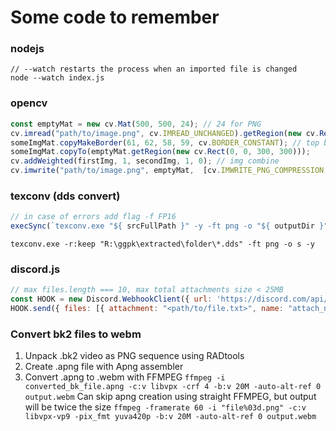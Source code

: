 # Some code to remember
### nodejs
```
// --watch restarts the process when an imported file is changed
node --watch index.js
```

### opencv
```js
const emptyMat = new cv.Mat(500, 500, 24); // 24 for PNG
cv.imread("path/to/image.png", cv.IMREAD_UNCHANGED).getRegion(new cv.Rect( 555, 555, 555, 555 ));
someImgMat.copyMakeBorder(61, 62, 58, 59, cv.BORDER_CONSTANT); // top bottom left right
someImgMat.copyTo(emptyMat.getRegion(new cv.Rect(0, 0, 300, 300)));
cv.addWeighted(firstImg, 1, secondImg, 1, 0); // img combine
cv.imwrite("path/to/image.png", emptyMat,  [cv.IMWRITE_PNG_COMPRESSION, 0] ); // no png compression
```
### texconv (dds convert)
```js
// in case of errors add flag -f FP16 
execSync(`texconv.exe "${ srcFullPath }" -y -ft png -o "${ outputDir }"`); 
```
`texconv.exe -r:keep "R:\ggpk\extracted\folder\*.dds" -ft png -o s -y`
### discord.js
```js
// max files.length === 10, max total attachments size < 25MB
const HOOK = new Discord.WebhookClient({ url: 'https://discord.com/api/webhooks/..'});
HOOK.send({ files: [{ attachment: "<path/to/file.txt>", name: "attach_name" }] }); 
```
### Convert bk2 files to webm
1. Unpack .bk2 video as PNG sequence using RADtools
2. Create .apng file with Apng assembler
3. Convert .apng to .webm with FFMPEG `ffmpeg -i converted_bk_file.apng -c:v libvpx -crf 4 -b:v 20M -auto-alt-ref 0 output.webm`
Can skip apng creation using straight FFMPEG, but output will be twice the size 
`ffmpeg -framerate 60 -i "file%03d.png" -c:v libvpx-vp9 -pix_fmt yuva420p -b:v 20M -auto-alt-ref 0 output.webm`
